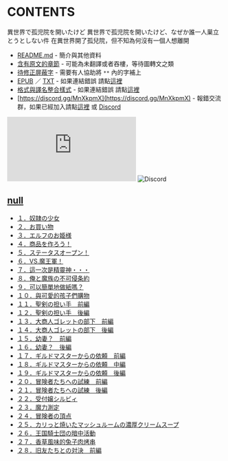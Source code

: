 # CONTENTS

異世界で孤児院を開いたけど
異世界で孤児院を開いたけど、なぜか誰一人巣立とうとしない件
在異世界開了孤兒院，但不知為何沒有一個人想離開


- [README.md](README.md) - 簡介與其他資料
- [含有原文的章節](ja.md) - 可能為未翻譯或者吞樓，等待圖轉文之類
- [待修正屏蔽字](%E5%BE%85%E4%BF%AE%E6%AD%A3%E5%B1%8F%E8%94%BD%E5%AD%97.md) - 需要有人協助將 `**` 內的字補上
- [EPUB](https://gitlab.com/demonovel/epub-txt/blob/master/syosetu_out/%E5%9C%A8%E7%95%B0%E4%B8%96%E7%95%8C%E9%96%8B%E4%BA%86%E5%AD%A4%E5%85%92%E9%99%A2%EF%BC%8C%E4%BD%86%E4%B8%8D%E7%9F%A5%E7%82%BA%E4%BD%95%E6%B2%92%E6%9C%89%E4%B8%80%E5%80%8B%E4%BA%BA%E6%83%B3%E9%9B%A2%E9%96%8B.epub) ／ [TXT](https://gitlab.com/demonovel/epub-txt/blob/master/syosetu_out/out/%E5%9C%A8%E7%95%B0%E4%B8%96%E7%95%8C%E9%96%8B%E4%BA%86%E5%AD%A4%E5%85%92%E9%99%A2%EF%BC%8C%E4%BD%86%E4%B8%8D%E7%9F%A5%E7%82%BA%E4%BD%95%E6%B2%92%E6%9C%89%E4%B8%80%E5%80%8B%E4%BA%BA.out.txt) - 如果連結錯誤 請點[這裡](https://gitlab.com/demonovel/epub-txt/tree/master)
- [格式與譯名整合樣式](https://github.com/bluelovers/node-novel/blob/master/lib/locales/%E7%95%B0%E4%B8%96%E7%95%8C%E3%81%A7%E5%AD%A4%E5%85%90%E9%99%A2%E3%82%92%E9%96%8B%E3%81%84%E3%81%9F%E3%81%91%E3%81%A9.ts) - 如果連結錯誤 請點[這裡](https://github.com/bluelovers/node-novel/tree/master/lib/locales)
- [https://discord.gg/MnXkpmX](https://discord.gg/MnXkpmX) - 報錯交流群，如果已經加入請點[這裡](https://discordapp.com/channels/467794087769014273/467794088285175809) 或 [Discord](https://discordapp.com/channels/@me)


![導航目錄](https://chart.apis.google.com/chart?cht=qr&chs=150x150&chl=https://gitee.com/bluelovers/novel/blob/master/syosetu_out/異世界で孤児院を開いたけど/導航目錄.md)  ![Discord](https://chart.apis.google.com/chart?cht=qr&chs=150x150&chl=https://discord.gg/MnXkpmX)




## [null](00000_null)

- [１．奴隷の少女](00000_null/00010_%EF%BC%91%EF%BC%8E%E5%A5%B4%E9%9A%B7%E3%81%AE%E5%B0%91%E5%A5%B3.txt)
- [２．お買い物](00000_null/00020_%EF%BC%92%EF%BC%8E%E3%81%8A%E8%B2%B7%E3%81%84%E7%89%A9.txt)
- [３．エルフのお姫様](00000_null/00030_%EF%BC%93%EF%BC%8E%E3%82%A8%E3%83%AB%E3%83%95%E3%81%AE%E3%81%8A%E5%A7%AB%E6%A7%98.txt)
- [４．商品を作ろう！](00000_null/00040_%EF%BC%94%EF%BC%8E%E5%95%86%E5%93%81%E3%82%92%E4%BD%9C%E3%82%8D%E3%81%86%EF%BC%81.txt)
- [５．ステータスオープン！](00000_null/00050_%EF%BC%95%EF%BC%8E%E3%82%B9%E3%83%86%E3%83%BC%E3%82%BF%E3%82%B9%E3%82%AA%E3%83%BC%E3%83%97%E3%83%B3%EF%BC%81.txt)
- [６．VS.魔王軍！](00000_null/00060_%EF%BC%96%EF%BC%8EVS.%E9%AD%94%E7%8E%8B%E8%BB%8D%EF%BC%81.txt)
- [７．這一次是精靈神・・・](00000_null/00070_%EF%BC%97%EF%BC%8E%E9%80%99%E4%B8%80%E6%AC%A1%E6%98%AF%E7%B2%BE%E9%9D%88%E7%A5%9E%E3%83%BB%E3%83%BB%E3%83%BB.txt)
- [８．俺と魔族の不可侵条約](00000_null/00080_%EF%BC%98%EF%BC%8E%E4%BF%BA%E3%81%A8%E9%AD%94%E6%97%8F%E3%81%AE%E4%B8%8D%E5%8F%AF%E4%BE%B5%E6%9D%A1%E7%B4%84.txt)
- [９．可以簡單地做紙嗎？](00000_null/00090_%EF%BC%99%EF%BC%8E%E5%8F%AF%E4%BB%A5%E7%B0%A1%E5%96%AE%E5%9C%B0%E5%81%9A%E7%B4%99%E5%97%8E%EF%BC%9F.txt)
- [１０．與可愛的孩子們購物](00000_null/00100_%EF%BC%91%EF%BC%90%EF%BC%8E%E8%88%87%E5%8F%AF%E6%84%9B%E7%9A%84%E5%AD%A9%E5%AD%90%E5%80%91%E8%B3%BC%E7%89%A9.txt)
- [１１．聖剣の担い手　前編](00000_null/00110_%EF%BC%91%EF%BC%91%EF%BC%8E%E8%81%96%E5%89%A3%E3%81%AE%E6%8B%85%E3%81%84%E6%89%8B%E3%80%80%E5%89%8D%E7%B7%A8.txt)
- [１２．聖剣の担い手　後編](00000_null/00120_%EF%BC%91%EF%BC%92%EF%BC%8E%E8%81%96%E5%89%A3%E3%81%AE%E6%8B%85%E3%81%84%E6%89%8B%E3%80%80%E5%BE%8C%E7%B7%A8.txt)
- [１３．大商人ゴレットの部下　前編](00000_null/00130_%EF%BC%91%EF%BC%93%EF%BC%8E%E5%A4%A7%E5%95%86%E4%BA%BA%E3%82%B4%E3%83%AC%E3%83%83%E3%83%88%E3%81%AE%E9%83%A8%E4%B8%8B%E3%80%80%E5%89%8D%E7%B7%A8.txt)
- [１４．大商人ゴレットの部下　後編](00000_null/00140_%EF%BC%91%EF%BC%94%EF%BC%8E%E5%A4%A7%E5%95%86%E4%BA%BA%E3%82%B4%E3%83%AC%E3%83%83%E3%83%88%E3%81%AE%E9%83%A8%E4%B8%8B%E3%80%80%E5%BE%8C%E7%B7%A8.txt)
- [１５．幼妻？　前編](00000_null/00150_%EF%BC%91%EF%BC%95%EF%BC%8E%E5%B9%BC%E5%A6%BB%EF%BC%9F%E3%80%80%E5%89%8D%E7%B7%A8.txt)
- [１６．幼妻？　後編](00000_null/00160_%EF%BC%91%EF%BC%96%EF%BC%8E%E5%B9%BC%E5%A6%BB%EF%BC%9F%E3%80%80%E5%BE%8C%E7%B7%A8.txt)
- [１７．ギルドマスターからの依頼　前編](00000_null/00170_%EF%BC%91%EF%BC%97%EF%BC%8E%E3%82%AE%E3%83%AB%E3%83%89%E3%83%9E%E3%82%B9%E3%82%BF%E3%83%BC%E3%81%8B%E3%82%89%E3%81%AE%E4%BE%9D%E9%A0%BC%E3%80%80%E5%89%8D%E7%B7%A8.txt)
- [１８．ギルドマスターからの依頼　中編](00000_null/00180_%EF%BC%91%EF%BC%98%EF%BC%8E%E3%82%AE%E3%83%AB%E3%83%89%E3%83%9E%E3%82%B9%E3%82%BF%E3%83%BC%E3%81%8B%E3%82%89%E3%81%AE%E4%BE%9D%E9%A0%BC%E3%80%80%E4%B8%AD%E7%B7%A8.txt)
- [１９．ギルドマスターからの依頼　後編](00000_null/00190_%EF%BC%91%EF%BC%99%EF%BC%8E%E3%82%AE%E3%83%AB%E3%83%89%E3%83%9E%E3%82%B9%E3%82%BF%E3%83%BC%E3%81%8B%E3%82%89%E3%81%AE%E4%BE%9D%E9%A0%BC%E3%80%80%E5%BE%8C%E7%B7%A8.txt)
- [２０．冒険者たちへの試練　前編](00000_null/00200_%EF%BC%92%EF%BC%90%EF%BC%8E%E5%86%92%E9%99%BA%E8%80%85%E3%81%9F%E3%81%A1%E3%81%B8%E3%81%AE%E8%A9%A6%E7%B7%B4%E3%80%80%E5%89%8D%E7%B7%A8.txt)
- [２１．冒険者たちへの試練　後編](00000_null/00210_%EF%BC%92%EF%BC%91%EF%BC%8E%E5%86%92%E9%99%BA%E8%80%85%E3%81%9F%E3%81%A1%E3%81%B8%E3%81%AE%E8%A9%A6%E7%B7%B4%E3%80%80%E5%BE%8C%E7%B7%A8.txt)
- [２２．受付嬢シルビィ](00000_null/00220_%EF%BC%92%EF%BC%92%EF%BC%8E%E5%8F%97%E4%BB%98%E5%AC%A2%E3%82%B7%E3%83%AB%E3%83%93%E3%82%A3.txt)
- [２３．魔力測定](00000_null/00230_%EF%BC%92%EF%BC%93%EF%BC%8E%E9%AD%94%E5%8A%9B%E6%B8%AC%E5%AE%9A.txt)
- [２４．冒険者の頂点](00000_null/00240_%EF%BC%92%EF%BC%94%EF%BC%8E%E5%86%92%E9%99%BA%E8%80%85%E3%81%AE%E9%A0%82%E7%82%B9.txt)
- [２５．カリっと焼いたマッシュルームの濃厚クリームスープ](00000_null/00250_%EF%BC%92%EF%BC%95%EF%BC%8E%E3%82%AB%E3%83%AA%E3%81%A3%E3%81%A8%E7%84%BC%E3%81%84%E3%81%9F%E3%83%9E%E3%83%83%E3%82%B7%E3%83%A5%E3%83%AB%E3%83%BC%E3%83%A0%E3%81%AE%E6%BF%83%E5%8E%9A%E3%82%AF%E3%83%AA%E3%83%BC%E3%83%A0%E3%82%B9%E3%83%BC%E3%83%97.txt)
- [２６．王国騎士団の暗中活動](00000_null/00260_%EF%BC%92%EF%BC%96%EF%BC%8E%E7%8E%8B%E5%9B%BD%E9%A8%8E%E5%A3%AB%E5%9B%A3%E3%81%AE%E6%9A%97%E4%B8%AD%E6%B4%BB%E5%8B%95.txt)
- [２７．香草風味的兔子肉烤串](00000_null/00270_%EF%BC%92%EF%BC%97%EF%BC%8E%E9%A6%99%E8%8D%89%E9%A2%A8%E5%91%B3%E7%9A%84%E5%85%94%E5%AD%90%E8%82%89%E7%83%A4%E4%B8%B2.txt)
- [２８．旧友たちとの対決　前編](00000_null/00280_%EF%BC%92%EF%BC%98%EF%BC%8E%E6%97%A7%E5%8F%8B%E3%81%9F%E3%81%A1%E3%81%A8%E3%81%AE%E5%AF%BE%E6%B1%BA%E3%80%80%E5%89%8D%E7%B7%A8.txt)

